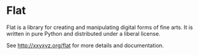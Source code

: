 # Flat

Flat is a library for creating and manipulating digital forms of fine arts. It
is written in pure Python and distributed under a liberal license.

See http://xxyxyz.org/flat for more details and documentation.
